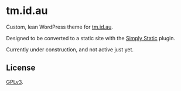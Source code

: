 # tm.id.au

Custom, lean WordPress theme for [tm.id.au](https://tm.id.au).

Designed to be converted to a static site with the [Simply Static](https://wordpress.org/plugins/simply-static/) plugin.

Currently under construction, and not active just yet.

## License

[GPLv3](LICENSE).
